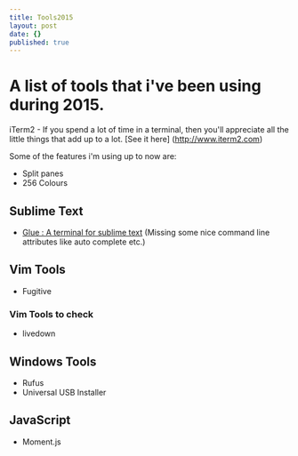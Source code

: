 ```yaml
---
title: Tools2015
layout: post
date: {}
published: true
---
```


# A list of tools that i've been using during 2015.

iTerm2 - If you spend a lot of time in a terminal, then you'll appreciate all the little things that add up to a lot. 
[See it here] (http://www.iterm2.com) 

Some of the features i'm using up to now are:
- Split panes
- 256 Colours

## Sublime Text
- [Glue : A terminal for sublime text](http://sweetme.at/2014/04/07/glue-a-terminal-for-sublime-text/) (Missing some nice command line attributes like auto complete etc.)

## Vim Tools
- Fugitive

### Vim Tools to check
- livedown

## Windows Tools
- Rufus
- Universal USB Installer

## JavaScript
- Moment.js